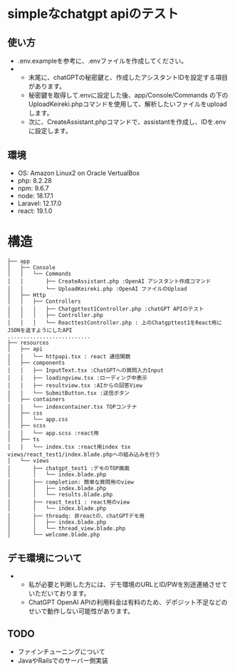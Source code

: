# simpleなchatgpt apiのテスト

## 使い方

- .env.exampleを参考に、.envファイルを作成してください。
- * 末尾に、chatGPTの秘密鍵と、作成したアシスタントIDを設定する項目があります。
  * 秘密鍵を取得して.envに設定した後、app/Console/Commands の下のUploadKeireki.phpコマンドを使用して、解析したいファイルをuploadします。
  * 次に、CreateAssistant.phpコマンドで、assistantを作成し、IDを.envに設定します。

## 環境

* OS: Amazon Linux2 on Oracle VertualBox
* php: 8.2.28
* npm: 9.6.7
* node: 18.17.1
* Laravel: 12.17.0
* react: 19.1.0


# 構造

```
├── app
│   ├── Console
│   │   └── Commands
│   │       ├── CreateAssistant.php :OpenAI アシスタント作成コマンド
│   │       └── UploadKeireki.php :OpenAI ファイルのUpload
│   ├── Http
│   │   ├── Controllers
│   │   │   ├── Chatgpttest1Controller.php :chatGPT APIのテスト
│   │   │   ├── Controller.php
│   │   │   └── ReacttestController.php : 上のChatgpttest1をReact用にJSONを返すようにしたAPI
..........................
├── resources
│   ├── api
│   │   └── httpapi.tsx : react 通信関数
│   ├── components
│   │   ├── InputText.tsx :ChatGPTへの質問入力Input
│   │   ├── loadingview.tsx :ローディング中表示
│   │   ├── resultview.tsx :AIからの回答View
│   │   └── SubmitButton.tsx :送信ボタン
│   ├── containers
│   │   └── indexcontainer.tsx TOPコンテナ
│   ├── css
│   │   └── app.css
│   ├── scss
│   │   └── app.scss :react用
│   ├── ts
│   │   └── index.tsx :react用index tsx views/react_test1/index.blade.phpへの組み込みを行う
│   └── views
│       ├── chatgpt_test1 :デモのTOP画面
│       │   └── index.blade.php
│       ├── completion: 簡単な質問用のview
│       │   ├── index.blade.php
│       │   └── results.blade.php
│       ├── react_test1 : react用のview
│       │   └── index.blade.php
│       ├── threadq: 非reactの、chatGPTデモ用
│       │   ├── index.blade.php
│       │   └── thread_view.blade.php
│       └── welcome.blade.php
```

## デモ環境について

- * 私が必要と判断した方には、デモ環境のURLとID/PWを別途連絡させていただいております。
  * ChatGPT OpenAI APIの利用料金は有料のため、デポジット不足などのせいで動作しない可能性があります。

## TODO

  * ファインチューニングについて
  * JavaやRailsでのサーバー側実装
